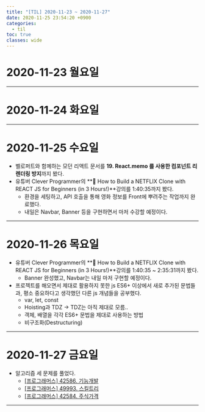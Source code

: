 ```yaml
---
title: "[TIL] 2020-11-23 ~ 2020-11-27"
date: 2020-11-25 23:54:20 +0900
categories:
  - til
toc: true
classes: wide
---
```


# 2020-11-23 월요일

---

# 2020-11-24 화요일

---

# 2020-11-25 수요일

- 벨로퍼트와 함께하는 모던 리액트 문서를 **19. React.memo 를 사용한 컴포넌트 리렌더링 방지**까지 봤다.
- 유튜버 Clever Programmer의 **🔴 How to Build a NETFLIX Clone with REACT JS for Beginners (in 3 Hours!)**강의를 1:40:35까지 봤다.
  - 환경을 세팅하고, API 호출을 통해 영화 정보를 Front에 뿌려주는 작업까지 완료했다.
  - 내일은 Navbar, Banner 등을 구현하면서 마저 수강할 예정이다.

---

# 2020-11-26 목요일

- 유튜버 Clever Programmer의 **🔴 How to Build a NETFLIX Clone with REACT JS for Beginners (in 3 Hours!)**강의를 1:40:35 ~ 2:35:31까지 봤다.
  - Banner 완성했고, Navbar는 내일 마저 구현할 예정이다.
- 프로젝트를 해오면서 제대로 활용하지 못한 js ES6+ 이상에서 새로 추가된 문법들과, 평소 중요하다고 생각했던 다른 js 개념들을 공부했다.
  - var, let, const
  - Hoisting과 TDZ -> TDZ는 아직 제대로 모름..
  - 객체, 배열을 각각 ES6+ 문법을 제대로 사용하는 방법
  - 비구조화(Destructuring)

---

# 2020-11-27 금요일

- 알고리즘 세 문제를 풀었다.
  - [[프로그래머스] 42586. 기능개발](https://ddb8036631.github.io/programmers/42586_기능개발)
  - [[프로그래머스] 49993. 스킬트리](https://ddb8036631.github.io/programmers/49993_스킬트리)
  - [[프로그래머스] 42584. 주식가격](https://ddb8036631.github.io/programmers/42584_주식가격)

---